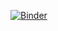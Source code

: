 [![Binder](https://mybinder.org/badge_logo.svg)](https://mybinder.org/v2/gh/RishiVenkat1996/my-first-binder/HEAD)
